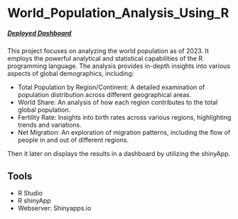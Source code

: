 # World_Population_Analysis_Using_R
##### [Deployed Dashboard](https://saadwebapp.shinyapps.io/World_Pop_analysis_R/)
This project focuses on analyzing the world population as of 2023. It employs the powerful analytical and statistical capabilities of the R programming language. 
The analysis provides in-depth insights into various aspects of global demographics, including:
- Total Population by Region/Continent: A detailed examination of population distribution across different geographical areas.
- World Share: An analysis of how each region contributes to the total global population.
- Fertility Rate: Insights into birth rates across various regions, highlighting trends and variations.
- Net Migration: An exploration of migration patterns, including the flow of people in and out of different regions.

Then it later on displays the results in a dashboard by utilizing the shinyApp.


## Tools ###
- R Studio
- R shinyApp
- Webserver: Shinyapps.io

